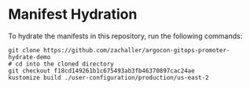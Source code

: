 # Manifest Hydration

To hydrate the manifests in this repository, run the following commands:

```shell
git clone https://github.com/zachaller/argocon-gitops-promoter-hydrate-demo
# cd into the cloned directory
git checkout f18cd149261b1c675493ab3fb46370897cac24ae
kustomize build ./user-configuration/production/us-east-2
```
